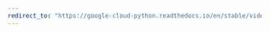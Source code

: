 ```yaml
---
redirect_to: "https://google-cloud-python.readthedocs.io/en/stable/videointelligence/gapic/v1beta2/types.html"
---
```

